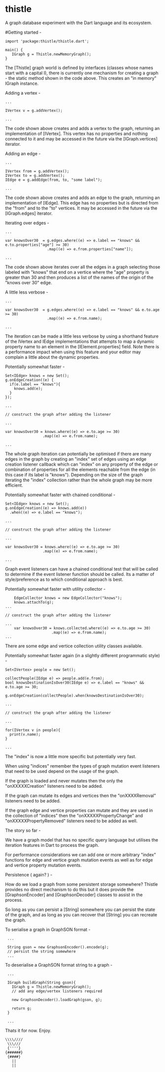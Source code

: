 thistle
=======

A graph database experiment with the Dart language and its ecosystem.

#Getting started -
    
    import 'package:thistle/thistle.dart';
    
    main() {
       IGraph g = Thistle.newMemoryGraph();
    }

The [Thistle] graph world is defined by interfaces (classes whose names start with 
a capital I), there is currently one mechanism for creating a graph - the static 
method shown in the code above. This creates an "in memory" IGraph instance.

Adding a vertex - 

    ...
    
    IVertex v = g.addVertex();
    
    ...

The code shown above creates and adds a vertex to the graph, returning an implementation
of [IVertex]. This vertex has no properties and nothing connected to it and may be 
accessed in the future via the [IGraph.vertices] iterator.


Adding an edge - 

    ...
    
    IVertex from = g.addVertex();
    IVertex to = g.addVertex();
    IEdge e = g.addEdge(from, to, "some label");
    
    ...

The code shown above creates and adds an edge to the graph, returning an implementation
of [IEdge]. This edge has no properties but is directed from the "from" and to the "to" 
vertices. It may be accessed in the future via the [IGraph.edges] iterator.


Iterating over edges - 

    ...
    
    var knowsOver30  = g.edges.where((e) => e.label == "knows" && e.to.properties["age"] >= 30)
                       .map((e) => e.from.properties["name"]);
    
    ...

The code shown above iterates over all the edges in a graph selecting those labeled
with "knows" that end on a vertice where the "age" property is greater than 30 and then 
produces a list of the names of the origin of the "knows over 30" edge.

A little less verbose - 

    ...
    
    var knowsOver30  = g.edges.where((e) => e.label == "knows" && e.to.age >= 30)
                       .map((e) => e.from.name);
    
    ...

The iteration can be made a little less verbose by using a shorthand feature of the 
IVertex and IEdge implementations that attempts to map a dynamic property name
to an element in the [IElement.properties] field. Note there is a performance impact
when using this feature and your editor may complain a little about the dynamic 
properties.


Potentially somewhat faster - 

    Set<IEdge> knows = new Set();
    g.onEdgeCreation((e) {
      if(e.label == "knows"){
        knows.add(e);
      }
    });
    
    ...
    
    // construct the graph after adding the listener

    ...
    
    var knowsOver30 = knows.where((e) => e.to.age >= 30)
                     .map((e) => e.from.name);
    
    ...

The whole graph iteration can potentially be optimised if there are many edges 
in the graph by creating an "index" set of edges using an edge creation listener 
callback which can "index" on any property of the edge or combination of properties 
for all the elements reachable from the edge (in this case if its label is 
"knows"). Depending on the size of the graph iterating the "index" collection rather 
than the whole graph may be more efficient.

Potentially somewhat faster with chained conditional - 

    Set<IEdge> knows = new Set();
    g.onEdgeCreation((e) => knows.add(e))
      .when((e) => e.label == "knows");
      
    ...
    
    // construct the graph after adding the listener

    ...
    
    var knowsOver30 = knows.where((e) => e.to.age >= 30)
                     .map((e) => e.from.name);
    
    ...
    
Graph event listeners can have a chained conditional test that will be called
to determine if the event listener function should be called. Its a matter of
style/preference as to which conditional approach is best.

Potentially somewhat faster with utility collector - 

        EdgeCollector knows = new EdgeCollector("knows");
        knows.attachTo(g);
    ...
    
    // construct the graph after adding the listener

    ...
        var knowsOver30 = knows.collected.where((e) => e.to.age >= 30)
                         .map((e) => e.from.name);
    ...
    
There are some edge and vertice collection utility classes available.



Potentially somewhat faster again (in a slightly different programmatic style) - 

    Set<IVertex> people = new Set();

    collectPeople(IEdge e) => people.add(e.from);
    bool knowsDestinationIsOver30(IEdge e) => e.label == "knows" && e.to.age >= 30;

    g.onEdgeCreation(collectPeople).when(knowsDestinationIsOver30);
    
    ...
    
    // construct the graph after adding the listener

    ...
    
    for(IVertex v in people){
      print(v.name);
    }
    
    ...

The "index" is now a little more specific but potentially very fast.

When using "indices" remember the types of graph mutation event 
listeners that need to be used depend on the usage of the graph. 

If the graph is loaded and never mutates then the only the "onXXXXXCreation" 
listeners need to be added.

If the graph can mutate its edges and vertices then the "onXXXXRemoval"
listeners need to be added.

If the graph edge and vertice properties can mutate and they are used
in the collection of "indices" then the "onXXXXXPropertyChange" and 
"onXXXXXPropertyRemoved" listeners need to be added as well.


The story so far - 

We have a graph model that has no specific query language but utilises
the iteration features in Dart to process the graph. 

For performance considerations we can add one or more arbitrary "index" 
functions for edge and vertice graph mutation events as well as for
edge and vertice property mutation events.


Persistence ( again? ) -

How do we load a graph from some persistent storage somewhere? 
Thistle provides no direct mechanism to do this but it does provide the 
[GraphsonEncoder] and [GraphsonDecoder] classes to assist in the process.

So long as you can persist a [String] somewhere you can persist the state
of the graph, and as long as you can recover that [String] you can recreate
the graph.

To serialise a graph in GraphSON format -

     ...
     
     String gson = new GraphsonEncoder().encode(g);
     // persist the string somewhere
     ...
     
To deserialise a GraphSON format string to a graph -

     ...
     
     IGraph buildGraph(String gson){
       IGraph g = Thistle.newMemoryGraph();
       // add any edge/vertex listeners required
       
       new GraphsonDecoder().loadGraph(gson, g);
       
       return g;
     }
     
     ...
     
Thats it for now. Enjoy.

    \\\\////
     \\\///
     {''''}
    {######}
     {####}
       ||
       || 

